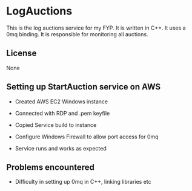 # LogAuctions
This is the log auctions service for my FYP. It is written in C++. It uses a 0mq binding.
It is responsible for monitoring all auctions.

## License

None

## Setting up StartAuction service on AWS

- Created AWS EC2 Windows instance
- Connected with RDP and .pem keyfile
- Copied Service build to instance
- Configure Windows Firewall to allow port access for 0mq

- Service runs and works as expected

## Problems encountered

- Difficulty in setting up 0mq in C++, linking libraries etc

